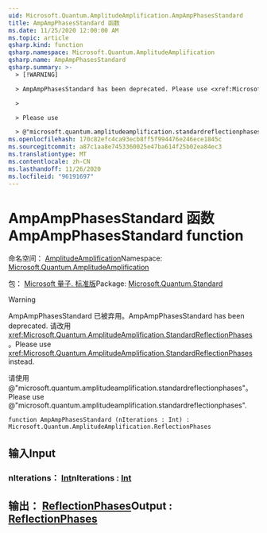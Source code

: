 ```yaml
---
uid: Microsoft.Quantum.AmplitudeAmplification.AmpAmpPhasesStandard
title: AmpAmpPhasesStandard 函数
ms.date: 11/25/2020 12:00:00 AM
ms.topic: article
qsharp.kind: function
qsharp.namespace: Microsoft.Quantum.AmplitudeAmplification
qsharp.name: AmpAmpPhasesStandard
qsharp.summary: >-
  > [!WARNING]

  > AmpAmpPhasesStandard has been deprecated. Please use <xref:Microsoft.Quantum.AmplitudeAmplification.StandardReflectionPhases> instead.

  >

  > Please use

  > @"microsoft.quantum.amplitudeamplification.standardreflectionphases".
ms.openlocfilehash: 170c82efc4ca93ecb8ff5f994476e246ece1845c
ms.sourcegitcommit: a87c1aa8e7453360025e47ba614f25b02ea84ec3
ms.translationtype: MT
ms.contentlocale: zh-CN
ms.lasthandoff: 11/26/2020
ms.locfileid: "96191697"
---
```

# <a name="ampampphasesstandard-function"></a><span data-ttu-id="ff79c-102">AmpAmpPhasesStandard 函数</span><span class="sxs-lookup"><span data-stu-id="ff79c-102">AmpAmpPhasesStandard function</span></span>

<span data-ttu-id="ff79c-103">命名空间： [AmplitudeAmplification](xref:Microsoft.Quantum.AmplitudeAmplification)</span><span class="sxs-lookup"><span data-stu-id="ff79c-103">Namespace: [Microsoft.Quantum.AmplitudeAmplification](xref:Microsoft.Quantum.AmplitudeAmplification)</span></span>

<span data-ttu-id="ff79c-104">包： [Microsoft 量子. 标准版](https://nuget.org/packages/Microsoft.Quantum.Standard)</span><span class="sxs-lookup"><span data-stu-id="ff79c-104">Package: [Microsoft.Quantum.Standard](https://nuget.org/packages/Microsoft.Quantum.Standard)</span></span>


> [!WARNING]
> <span data-ttu-id="ff79c-105">AmpAmpPhasesStandard 已被弃用。</span><span class="sxs-lookup"><span data-stu-id="ff79c-105">AmpAmpPhasesStandard has been deprecated.</span></span> <span data-ttu-id="ff79c-106">请改用 <xref:Microsoft.Quantum.AmplitudeAmplification.StandardReflectionPhases>。</span><span class="sxs-lookup"><span data-stu-id="ff79c-106">Please use <xref:Microsoft.Quantum.AmplitudeAmplification.StandardReflectionPhases> instead.</span></span>
>
> <span data-ttu-id="ff79c-107">请使用 @"microsoft.quantum.amplitudeamplification.standardreflectionphases"。</span><span class="sxs-lookup"><span data-stu-id="ff79c-107">Please use @"microsoft.quantum.amplitudeamplification.standardreflectionphases".</span></span>



```qsharp
function AmpAmpPhasesStandard (nIterations : Int) : Microsoft.Quantum.AmplitudeAmplification.ReflectionPhases
```


## <a name="input"></a><span data-ttu-id="ff79c-108">输入</span><span class="sxs-lookup"><span data-stu-id="ff79c-108">Input</span></span>

### <a name="niterations--int"></a><span data-ttu-id="ff79c-109">nIterations： [Int](xref:microsoft.quantum.lang-ref.int)</span><span class="sxs-lookup"><span data-stu-id="ff79c-109">nIterations : [Int](xref:microsoft.quantum.lang-ref.int)</span></span>





## <a name="output--reflectionphases"></a><span data-ttu-id="ff79c-110">输出： [ReflectionPhases](xref:Microsoft.Quantum.AmplitudeAmplification.ReflectionPhases)</span><span class="sxs-lookup"><span data-stu-id="ff79c-110">Output : [ReflectionPhases](xref:Microsoft.Quantum.AmplitudeAmplification.ReflectionPhases)</span></span>

